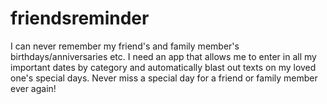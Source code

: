 # friendsreminder
I can never remember my friend's and family member's birthdays/anniversaries etc. I need an app that allows me to enter in all my important dates by category and automatically blast out texts on my loved one's special days. Never miss a special day for a friend or family member ever again!
